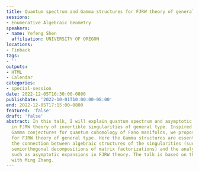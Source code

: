 ```yaml
---
title: Quantum spectrum and Gamma structures for FJRW theory of general type
sessions:
- Enumerative Algebraic Geometry
speakers:
- name: Yefeng Shen
  affiliation: UNIVERSITY OF OREGON
locations:
- Finback
tags:
- ''
outputs:
- HTML
- Calendar
categories:
- special-session
date: 2022-12-05T16:30:00-0800
publishDate: '2022-10-01T10:00:00-08:00'
end: 2022-12-05T17:15:00-0800
featured: 'false'
draft: 'false'
abstract: In this talk, I will explain quantum spectrum and asymptotic expansions
  in FJRW theory of invertible singularities of general type. Inspired by Galkin-Golyshev-Iritani's
  Gamma conjectures for quantum cohomology of Fano manifolds, we propose Gamma conjectures
  for FJRW theory of general type. Here the Gamma structures are essential to understand
  the connection between algebraic structures of the singularities (such as Orlov's
  semiorthogonal decompositions of matrix factorizations) and the analytic structures,
  such as asymptotic expansions in FJRW theory. The talk is based on the work joint
  with Ming Zhang.
---
```

